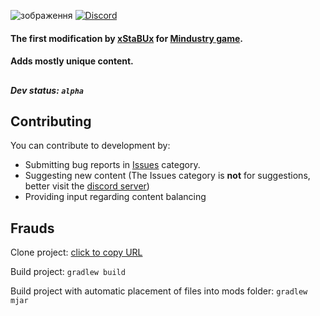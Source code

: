 ![зображення](https://user-images.githubusercontent.com/96493687/187263199-41011db6-9f4d-49dd-b15c-a6575947a74a.png)
[![Discord](https://img.shields.io/discord/1011940744774303795.svg?color=7289da&label=Omaloon-mod-Genral&logo=discord)](https://discord.gg/bNMT82Hswb)
#### The first modification by [xStaBUx](https://github.com/xStaBUx) for [Mindustry game](https://github.com/Anuken/Mindustry).
#### Adds mostly unique content.
##
##### Dev status: `alpha`

## Contributing

You can contribute to development by:

* Submitting bug reports in [Issues](https://github.com/xStaBUx/Omaloon-mod-public/issues) category.
* Suggesting new content (The Issues category is **not** for suggestions, better visit the [discord server](https://discord.gg/bNMT82Hswb))
* Providing input regarding content balancing

## Frauds
Clone project: [click to copy URL](https://github.com/xStaBUx/Omaloon-mod-public.git)

Build project: `gradlew build`

Build project with automatic placement of files into mods folder: `gradlew mjar`
